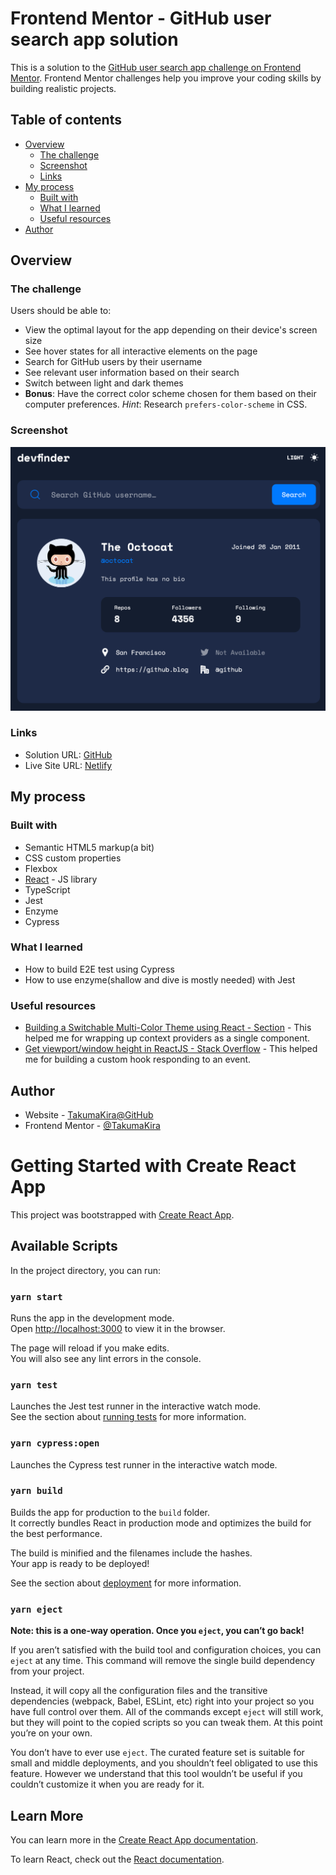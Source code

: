 # Frontend Mentor - GitHub user search app solution

This is a solution to the [GitHub user search app challenge on Frontend Mentor](https://www.frontendmentor.io/challenges/github-user-search-app-Q09YOgaH6). Frontend Mentor challenges help you improve your coding skills by building realistic projects. 

## Table of contents

- [Overview](#overview)
  - [The challenge](#the-challenge)
  - [Screenshot](#screenshot)
  - [Links](#links)
- [My process](#my-process)
  - [Built with](#built-with)
  - [What I learned](#what-i-learned)
  - [Useful resources](#useful-resources)
- [Author](#author)

## Overview

### The challenge

Users should be able to:

- View the optimal layout for the app depending on their device's screen size
- See hover states for all interactive elements on the page
- Search for GitHub users by their username
- See relevant user information based on their search
- Switch between light and dark themes
- **Bonus**: Have the correct color scheme chosen for them based on their computer preferences. _Hint_: Research `prefers-color-scheme` in CSS.

### Screenshot

![](./screenshot.png)

### Links

- Solution URL: [GitHub](https://github.com/TakumaKira/github-user-search-app)
- Live Site URL: [Netlify](https://gallant-ramanujan-197877.netlify.app/)

## My process

### Built with

- Semantic HTML5 markup(a bit)
- CSS custom properties
- Flexbox
- [React](https://reactjs.org/) - JS library
- TypeScript
- Jest
- Enzyme
- Cypress

### What I learned

- How to build E2E test using Cypress
- How to use enzyme(shallow and dive is mostly needed) with Jest

### Useful resources

- [Building a Switchable Multi-Color Theme using React - Section](https://www.section.io/engineering-education/building-a-switchable-multi-color-theme-with-react/) - This helped me for wrapping up context providers as a single component.
- [Get viewport/window height in ReactJS - Stack Overflow](https://stackoverflow.com/questions/36862334/get-viewport-window-height-in-reactjs) - This helped me for building a custom hook responding to an event.

## Author

- Website - [TakumaKira@GitHub](https://github.com/TakumaKira)
- Frontend Mentor - [@TakumaKira](https://www.frontendmentor.io/profile/TakumaKira)



# Getting Started with Create React App

This project was bootstrapped with [Create React App](https://github.com/facebook/create-react-app).

## Available Scripts

In the project directory, you can run:

### `yarn start`

Runs the app in the development mode.\
Open [http://localhost:3000](http://localhost:3000) to view it in the browser.

The page will reload if you make edits.\
You will also see any lint errors in the console.

### `yarn test`

Launches the Jest test runner in the interactive watch mode.\
See the section about [running tests](https://facebook.github.io/create-react-app/docs/running-tests) for more information.

### `yarn cypress:open`

Launches the Cypress test runner in the interactive watch mode.

### `yarn build`

Builds the app for production to the `build` folder.\
It correctly bundles React in production mode and optimizes the build for the best performance.

The build is minified and the filenames include the hashes.\
Your app is ready to be deployed!

See the section about [deployment](https://facebook.github.io/create-react-app/docs/deployment) for more information.

### `yarn eject`

**Note: this is a one-way operation. Once you `eject`, you can’t go back!**

If you aren’t satisfied with the build tool and configuration choices, you can `eject` at any time. This command will remove the single build dependency from your project.

Instead, it will copy all the configuration files and the transitive dependencies (webpack, Babel, ESLint, etc) right into your project so you have full control over them. All of the commands except `eject` will still work, but they will point to the copied scripts so you can tweak them. At this point you’re on your own.

You don’t have to ever use `eject`. The curated feature set is suitable for small and middle deployments, and you shouldn’t feel obligated to use this feature. However we understand that this tool wouldn’t be useful if you couldn’t customize it when you are ready for it.

## Learn More

You can learn more in the [Create React App documentation](https://facebook.github.io/create-react-app/docs/getting-started).

To learn React, check out the [React documentation](https://reactjs.org/).
